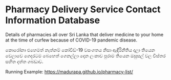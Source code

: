 # Pharmacy Delivery Service Contact Information Database

Details of pharmacies all over Sri Lanka that deliver medicine to your home at the time of curfew because of COVID-19 pandemic disease.

කොරෝනා එහෙමත් නැත්නම් කෝවිඩ්-19 වසංගතය නිසා ඇඳිරිනීතිය දාලා තියෙන වෙලාවෙ ගෙදරටම බෙහෙත් ගෙනල්ලා දෙන ලංකාව පුරාම තියෙන ඔසුසල් වල විස්තර සහිත දත්ත ගබඩාව.

Running Example: https://madurapa.github.io/pharmacy-list/